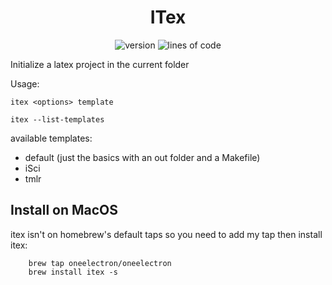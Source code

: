<div align="center">

# ITex 

![version](https://img.shields.io/github/v/tag/oneelectron/itex)
![lines of code](https://img.shields.io/tokei/lines/github.com/oneelectron/itex)

</div>

Initialize a latex project in the current folder

Usage:
```
itex <options> template

itex --list-templates
```

available templates:
- default (just the basics with an out folder and a Makefile)
- iSci
- tmlr

## Install on MacOS
itex isn't on homebrew's default taps so you need to add my tap then install itex:
```
    brew tap oneelectron/oneelectron
    brew install itex -s
```
